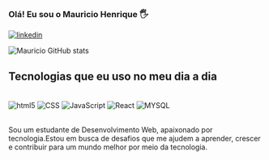 

### Olá! Eu sou o Mauricio Henrique 🖐️

[![linkedin](https://img.shields.io/badge/LinkedIn-0077B5?style=for-the-badge&logo=linkedin&logoColor=white)](https://www.linkedin.com/in/mauricio-hnfarias/)


![Mauricio GitHub stats](https://github-readme-stats.vercel.app/api?username=Mauriciohnf45&show_icons=true&theme=radical)


## Tecnologias que eu uso no meu dia a dia
<div style="display: inline_block"><br/>
<img align="center" alt= "html5" src="https://img.shields.io/badge/HTML5-E34F26?style=for-the-badge&logo=html5&logoColor=white"/>
<img align="center" alt= "CSS" src="https://img.shields.io/badge/CSS-239120?&style=for-the-badge&logo=css3&logoColor=white"/>
<img align="center" alt= "JavaScript" src="https://img.shields.io/badge/JavaScript-F7DF1E?style=for-the-badge&logo=javascript&logoColor=black"/>
<img align="center" alt= "React" src="https://img.shields.io/badge/React-20232A?style=for-the-badge&logo=react&logoColor=61DAFB"/>
<img align="center" alt= "MYSQL" src="https://img.shields.io/badge/MySQL-00000F?style=for-the-badge&logo=mysql&logoColor=white"/>
</div> <br>

Sou um estudante de Desenvolvimento Web, apaixonado por tecnologia.Estou em busca de desafios que me ajudem a aprender, crescer e contribuir para um mundo melhor por meio da tecnologia.


